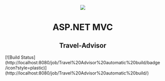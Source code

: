 <p align="center">
<a href="http://academy.telerik.com/">
<img src="https://camo.githubusercontent.com/08ecbe7b67d65cc7c6990787e2836b27b4296f2d/68747470733a2f2f7261772e6769746875622e636f6d2f666c65787472792f54656c6572696b2d41636164656d792f6d61737465722f50726f6772616d6d696e6725323077697468253230432532332f436f6465732f4f746865722f54656c6572696b2e706e67"/>
</a>
<h1 align="center">ASP.NET MVC</h1>
<h2 align="center">Travel-Advisor</h2>
[![Build Status](http://localhost:8080/job/Travel%20Advisor%20automatic%20build/badge/icon?style=plastic)](http://localhost:8080/job/Travel%20Advisor%20automatic%20build/)
